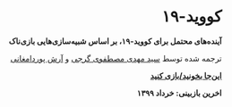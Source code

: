<h1 dir='rtl' align='right'>کووید-۱۹</h1>
<p dir='rtl' align='right'><strong> آینده‌های محتمل برای کووید-۱۹، بر اساس شبیه‌سازی‌هایی بازی‌ناک </strong></p>
<p dir='rtl' align='right'>
 ترجمه شده توسط 
 <a href='https://www.linkedin.com/in/mehdimstv/'>سید مهدی مصطفوی گرجی</a>
			و
			<a href='pourdamghani.github.io'>آرش پوردامغانی</a>
</p>
<p dir='rtl' align='right'><strong><a href="https://pourdamghani.github.io/pandemic">این‌جا بخونید/بازی کنید</a></p>
<p dir='rtl' align='right'>اخرین بازبینی: خرداد ۱۳۹۹</p>
